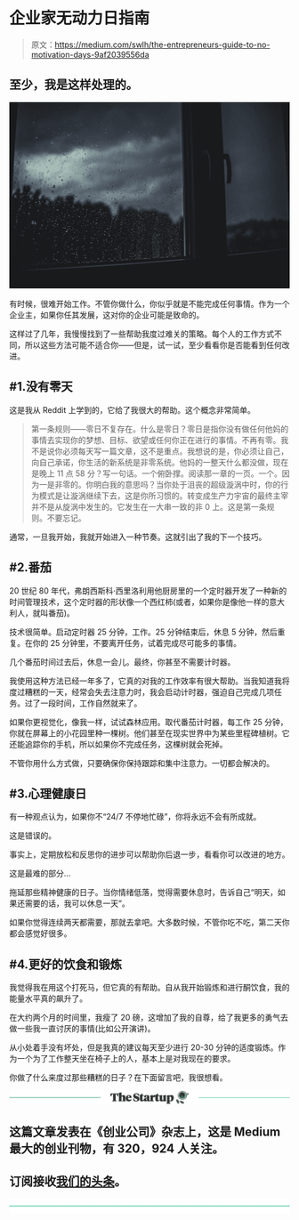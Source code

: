 # 企业家无动力日指南

> 原文：<https://medium.com/swlh/the-entrepreneurs-guide-to-no-motivation-days-9af2039556da>

## 至少，我是这样处理的。

![](img/6e070cbe896b11de9c4284c8036abe1c.png)

有时候，很难开始工作。不管你做什么，你似乎就是不能完成任何事情。作为一个企业主，如果你任其发展，这对你的企业可能是致命的。

这样过了几年，我慢慢找到了一些帮助我度过难关的策略。每个人的工作方式不同，所以这些方法可能不适合你——但是，试一试，至少看看你是否能看到任何改进。

## #1.没有零天

这是我从 Reddit 上学到的，它给了我很大的帮助。这个概念非常简单。

> 第一条规则——零日不复存在。什么是零日？零日是指你没有做任何他妈的事情去实现你的梦想、目标、欲望或任何你正在进行的事情。不再有零。我不是说你必须每天写一篇文章，这不是重点。我想说的是，你必须让自己，向自己承诺，你生活的新系统是非零系统。他妈的一整天什么都没做，现在是晚上 11 点 58 分？写一句话。一个俯卧撑。阅读那一章的一页。一个。因为一是非零的。你明白我的意思吗？当你处于沮丧的超级漩涡中时，你的行为模式是让漩涡继续下去，这是你所习惯的。转变成生产力宇宙的最终主宰并不是从旋涡中发生的。它发生在一大串一致的非 0 上。这是第一条规则。不要忘记。

通常，一旦我开始，我就开始进入一种节奏。这就引出了我的下一个技巧。

## #2.番茄

20 世纪 80 年代，弗朗西斯科·西里洛利用他厨房里的一个定时器开发了一种新的时间管理技术，这个定时器的形状像一个西红柿(或者，如果你是像他一样的意大利人，就叫番茄)。

技术很简单。启动定时器 25 分钟，工作。25 分钟结束后，休息 5 分钟，然后重复。在你的 25 分钟里，不要离开任务，试着完成尽可能多的事情。

几个番茄时间过去后，休息一会儿。最终，你甚至不需要计时器。

我使用这种方法已经一年多了，它真的对我的工作效率有很大帮助。当我知道我将度过糟糕的一天，经常会失去注意力时，我会启动计时器，强迫自己完成几项任务。过了一段时间，工作自然就来了。

如果你更视觉化，像我一样，试试森林应用。取代番茄计时器，每工作 25 分钟，你就在屏幕上的小花园里种一棵树。他们甚至在现实世界中为某些里程碑植树。它还能追踪你的手机，所以如果你不完成任务，这棵树就会死掉。

不管你用什么方式做，只要确保你保持跟踪和集中注意力。一切都会解决的。

## #3.心理健康日

有一种观点认为，如果你不“24/7 不停地忙碌”，你将永远不会有所成就。

这是错误的。

事实上，定期放松和反思你的进步可以帮助你后退一步，看看你可以改进的地方。

这是最难的部分…

拖延那些精神健康的日子。当你情绪低落，觉得需要休息时，告诉自己“明天，如果还需要的话，我可以休息一天”。

如果你觉得连续两天都需要，那就去拿吧。大多数时候，不管你吃不吃，第二天你都会感觉好很多。

## #4.更好的饮食和锻炼

我觉得我在用这个打死马，但它真的有帮助。自从我开始锻炼和进行酮饮食，我的能量水平真的飙升了。

在大约两个月的时间里，我瘦了 20 磅，这增加了我的自尊，给了我更多的勇气去做一些我一直讨厌的事情(比如公开演讲)。

从小处着手没有坏处，但是我真的建议每天至少进行 20-30 分钟的适度锻炼。作为一个为了工作整天坐在椅子上的人，基本上是对我现在的要求。

你做了什么来度过那些糟糕的日子？在下面留言吧，我很想看。

[![](img/308a8d84fb9b2fab43d66c117fcc4bb4.png)](https://medium.com/swlh)

## 这篇文章发表在《创业公司》杂志上，这是 Medium 最大的创业刊物，有 320，924 人关注。

## 订阅接收[我们的头条](http://growthsupply.com/the-startup-newsletter/)。

[![](img/b0164736ea17a63403e660de5dedf91a.png)](https://medium.com/swlh)